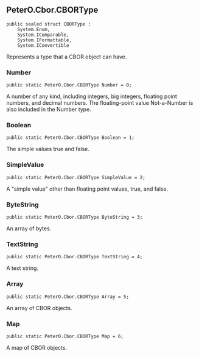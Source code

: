﻿## PeterO.Cbor.CBORType

    public sealed struct CBORType :
        System.Enum,
        System.IComparable,
        System.IFormattable,
        System.IConvertible

Represents a type that a CBOR object can have.

### Number

    public static PeterO.Cbor.CBORType Number = 0;

A number of any kind, including integers, big integers, floating point numbers, and decimal numbers. The floating-point value Not-a-Number is also included in the Number type.

### Boolean

    public static PeterO.Cbor.CBORType Boolean = 1;

The simple values true and false.

### SimpleValue

    public static PeterO.Cbor.CBORType SimpleValue = 2;

A "simple value" other than floating point values, true, and false.

### ByteString

    public static PeterO.Cbor.CBORType ByteString = 3;

An array of bytes.

### TextString

    public static PeterO.Cbor.CBORType TextString = 4;

A text string.

### Array

    public static PeterO.Cbor.CBORType Array = 5;

An array of CBOR objects.

### Map

    public static PeterO.Cbor.CBORType Map = 6;

A map of CBOR objects.


